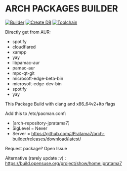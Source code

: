 # ARCH PACKAGES BUILDER
[![Builder](https://github.com/JPratama7/arch-builder/actions/workflows/build.yml/badge.svg?branch=main)](https://github.com/JPratama7/arch-builder/actions/workflows/build.yml) [![Create DB](https://github.com/JPratama7/arch-builder/actions/workflows/publish.yml/badge.svg)](https://github.com/JPratama7/arch-builder/actions/workflows/publish.yml)
[![Toolchain](https://github.com/JPratama7/arch-builder/actions/workflows/toolchain.yml/badge.svg)](https://github.com/JPratama7/arch-builder/actions/workflows/toolchain.yml)

Directly get from AUR: 
- spotify
- cloudflared
- xampp
- yay
- libpamac-aur
- pamac-aur
- mpc-qt-git
- microsoft-edge-beta-bin
- microsoft-edge-dev-bin
- spotify
- yay

This Package Build with clang and x86_64v2+lto flags

Add this to /etc/pacman.conf: 
- [arch-repository-jpratama7]
- SigLevel = Never
- Server = https://github.com/JPratama7/arch-builder/releases/download/latest/


Request package? Open Issue

Alternative (rarely update :v) : https://build.opensuse.org/project/show/home:jpratama7
